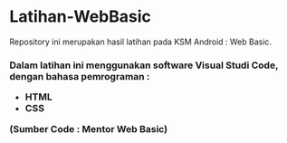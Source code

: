 # Latihan-WebBasic
Repository ini merupakan hasil latihan pada KSM Android : Web Basic.

<h3>Dalam latihan ini menggunakan software Visual Studi Code, dengan bahasa pemrograman :</h>
<ul>
<li>HTML</li>
<li>CSS</li>
</ul>
<p>(Sumber Code : Mentor Web Basic)</p>
